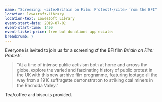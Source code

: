```yaml
---
name: "Screening: <cite>Britain on Film: Protest!</cite> from the BFI"
location: lowestoft-library
location-text: Lowestoft Library
event-start-date: 2019-07-02
event-start-time: 1400
event-ticket-price: free but donations appreciated
breadcrumb: y
---
```


Everyone is invited to join us for a screening of the BFI film <cite>Britain on Film: Protest!</cite>.

> "At a time of intense public activism both at home and across the globe, explore the varied and fascinating history of public protest in the UK with this new archive film programme, featuring footage all the way from a 1910 suffragette demonstration to striking coal miners in the Rhondda Valley."

Tea/coffee and biscuits provided.
